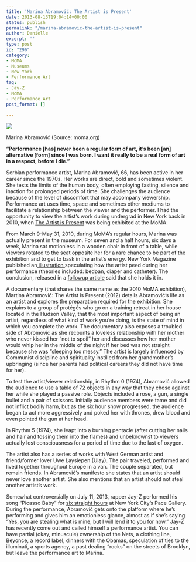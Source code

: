 ```yaml
---
title: 'Marina Abramović: The Artist is Present'
date: 2013-08-13T19:04:14+00:00
status: publish
permalink: "/marina-abramovic-the-artist-is-present"
author: Danielle
excerpt: ''
type: post
id: "296"
category:
- MoMA
- Museums
- New York
- Performance Art
tag:
- Jay-Z
- MoMA
- Performance Art
post_format: []

---
```

![](https://news.artnet.com/app/news-upload/2018/05/abramovic_artist-present-2-1024x1024.jpg)

Marina Abramović (Source: moma.org)

**“Performance \[has\] never been a regular form of art, it’s been \[an\] alternative \[form\] since I was born. I want it really to be a real form of art in a respect, before I die.”**

Serbian performance artist, Marina Abramović, 66, has been active in her career since the 1970s. Her works are direct, bold and sometimes violent. She tests the limits of the human body, often employing fasting, silence and inaction for prolonged periods of time. She challenges the audience because of the level of discomfort that may accompany viewership. Performance art uses time, space and sometimes other mediums to facilitate a relationship between the viewer and the performer. I had the opportunity to view the artist’s work during undergrad in New York back in 2010, when [The Artist is Present](http://www.moma.org/visit/calendar/exhibitions/965) was being exhibited at the MoMA.

From March 9-May 31, 2010, during MoMA’s regular hours, Marina was actually present in the museum. For seven and a half hours, six days a week, Marina sat motionless in a wooden chair in front of a table, while viewers rotated to the seat opposite her for a rare chance to be part of the exhibition and to get to bask in the artist’s energy. New York Magazine published an[ illustration ](http://nymag.com/arts/art/features/66163/)speculating how the artist peed during her performance (theories included: bedpan, diaper and catheter). The conclusion, released in a [followup article](http://www.vulture.com/2010/06/marina_abramovic_never_pees.html) said that she holds it in.

A documentary (that shares the same name as the 2010 MoMA exhibition), Martina Abramović: The Artist is Present (2012) details Abramović’s life as an artist and explores the preparation required for the exhibition. She explains to a group of protégés who go on a training retreat in her house located in the Hudson Valley, that the most important aspect of being an artist, regardless of what kind of work you’re doing, is the state of mind in which you complete the work. The documentary also exposes a troubled side of Abromović as she recounts a loveless relationship with her mother who never kissed her “not to spoil” her and discusses how her mother would whip her in the middle of the night if her bed was not straight because she was “sleeping too messy.” The artist is largely influenced by Communist discipline and spirituality instilled from her grandmother’s upbringing (since her parents had political careers they did not have time for her).

To test the artist/viewer relationship, in Rhythm 0 (1974), Abramović allowed the audience to use a table of 72 objects in any way that they chose against her while she played a passive role. Objects included a rose, a gun, a single bullet and a pair of scissors. Initially audience members were tame and did not inflict bodily harm, but as the six hour show progressed, the audience began to act more aggressively and poked her with thrones, drew blood and even pointed the gun at her head.

In Rhythm 5 (1974), she leapt into a burning pentacle (after cutting her nails and hair and tossing them into the flames) and unbeknownst to viewers actually lost consciousness for a period of time due to the last of oxygen.

The artist also has a series of works with West German artist and friend/former lover Uwe Laysiepen (Ulay). The pair traveled, performed and lived together throughout Europe in a van. The couple separated, but remain friends. In Abramović’s manifesto she states that an artist should never love another artist. She also mentions that an artist should not steal another artist’s work.

Somewhat controversially on July 11, 2013, rapper Jay-Z performed his song “Picasso Baby” for [six straight hours](http://pitchfork.com/news/51474-jay-z-performing-picasso-baby-for-six-straight-hours-today-apparently/) at New York City’s Pace Gallery. During the performance, Abramović gets onto the platform where he’s performing and gives him an emotionless glance, almost as if she’s saying “Yes, you are stealing what is mine, but I will lend it to you for now.” Jay-Z has recently come out and called himself a performance artist. You can have partial (okay, minuscule) ownership of the Nets, a clothing line, Beyonce, a record label, dinners with the Obamas, speculation of ties to the illuminati, a sports agency, a past dealing “rocks” on the streets of Brooklyn, but leave the performance art to Marina.